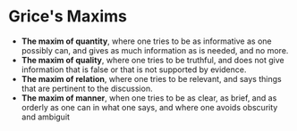 # Grice's Maxims

* **The maxim of quantity**, where one tries to be as informative as one possibly can, and gives as much information as is needed, and no more.
* **The maxim of quality**, where one tries to be truthful, and does not give information that is false or that is not supported by evidence.
* **The maxim of relation**, where one tries to be relevant, and says things that are pertinent to the discussion.
* **The maxim of manner**, when one tries to be as clear, as brief, and as orderly as one can in what one says, and where one avoids obscurity and ambiguit
